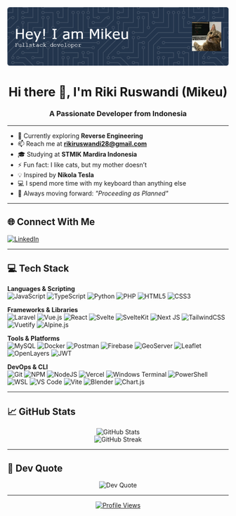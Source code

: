 <img src="./github-header-image.png" alt="Header Image" />

<h1 align="center">Hi there 👋, I'm Riki Ruswandi (Mikeu)</h1>
<h3 align="center">A Passionate Developer from Indonesia</h3>

---

- 🌱 Currently exploring **Reverse Engineering**
- 📫 Reach me at **rikiruswandi28@gmail.com**
- 🎓 Studying at **STMIK Mardira Indonesia**
- ⚡ Fun fact: I like cats, but my mother doesn’t
- 💡 Inspired by **Nikola Tesla**
- 💻 I spend more time with my keyboard than anything else
- 🚀 Always moving forward: *"Proceeding as Planned"*

---

## 🌐 Connect With Me

<p align="left">
  <a href="https://www.linkedin.com/in/riki-ruswandi/" target="_blank">
    <img src="https://raw.githubusercontent.com/rahuldkjain/github-profile-readme-generator/master/src/images/icons/Social/linked-in-alt.svg" alt="LinkedIn" height="30" width="40" />
  </a>
</p>

---

## 💻 Tech Stack

**Languages & Scripting**  
![JavaScript](https://img.shields.io/badge/javascript-%23323330.svg?style=flat&logo=javascript&logoColor=%23F7DF1E)
![TypeScript](https://img.shields.io/badge/typescript-%23007ACC.svg?style=flat&logo=typescript&logoColor=white)
![Python](https://img.shields.io/badge/python-3670A0?style=flat&logo=python&logoColor=ffdd54)
![PHP](https://img.shields.io/badge/php-%23777BB4.svg?style=flat&logo=php&logoColor=white)
![HTML5](https://img.shields.io/badge/html5-%23E34F26.svg?style=flat&logo=html5&logoColor=white)
![CSS3](https://img.shields.io/badge/css3-%231572B6.svg?style=flat&logo=css3&logoColor=white)

**Frameworks & Libraries**  
![Laravel](https://img.shields.io/badge/laravel-%23FF2D20.svg?style=flat&logo=laravel&logoColor=white)
![Vue.js](https://img.shields.io/badge/vue.js-%2335495e.svg?style=flat&logo=vuedotjs&logoColor=%234FC08D)
![React](https://img.shields.io/badge/react-%2320232a.svg?style=flat&logo=react&logoColor=%2361DAFB)
![Svelte](https://img.shields.io/badge/svelte-%23FF3E00.svg?style=flat&logo=svelte&logoColor=white)
![SvelteKit](https://img.shields.io/badge/sveltekit-%23FF3E00.svg?style=flat&logo=svelte&logoColor=white)
![Next JS](https://img.shields.io/badge/Next-black?style=flat&logo=next.js&logoColor=white)
![TailwindCSS](https://img.shields.io/badge/tailwindcss-%2306B6D4.svg?style=flat&logo=tailwind-css&logoColor=white)
![Vuetify](https://img.shields.io/badge/vuetify-1867C0.svg?style=flat&logo=vuetify&logoColor=AEDDFF)
![Alpine.js](https://img.shields.io/badge/alpine.js-white.svg?style=flat&logo=alpinedotjs&logoColor=%238BC0D0)

**Tools & Platforms**  
![MySQL](https://img.shields.io/badge/mysql-4479A1.svg?style=flat&logo=mysql&logoColor=white)
![Docker](https://img.shields.io/badge/docker-%230db7ed.svg?style=flat&logo=docker&logoColor=white)
![Postman](https://img.shields.io/badge/Postman-FF6C37?style=flat&logo=postman&logoColor=white)
![Firebase](https://img.shields.io/badge/firebase-%23FFCA28.svg?style=flat&logo=firebase&logoColor=black)
![GeoServer](https://img.shields.io/badge/geoserver-448CCB.svg?style=flat)
![Leaflet](https://img.shields.io/badge/leaflet-199900?style=flat&logo=leaflet&logoColor=white)
![OpenLayers](https://img.shields.io/badge/openlayers-1F6FEB?style=flat&logo=openlayers&logoColor=white)
![JWT](https://img.shields.io/badge/JWT-black?style=flat&logo=JSON%20web%20tokens)

**DevOps & CLI**  
![Git](https://img.shields.io/badge/git-fc6d26.svg?style=flat&logo=git&logoColor=white)
![NPM](https://img.shields.io/badge/NPM-%23CB3837.svg?style=flat&logo=npm&logoColor=white)
![NodeJS](https://img.shields.io/badge/node.js-6DA55F.svg?style=flat&logo=node.js&logoColor=white)
![Vercel](https://img.shields.io/badge/vercel-%23000000.svg?style=flat&logo=vercel&logoColor=white)
![Windows Terminal](https://img.shields.io/badge/windows%20terminal-4D4D4D.svg?style=flat&logo=windows-terminal&logoColor=white)
![PowerShell](https://img.shields.io/badge/powershell-5391FE.svg?style=flat&logo=powershell&logoColor=white)
![WSL](https://img.shields.io/badge/WSL-2E8B57?style=flat&logo=windows&logoColor=white)
![VS Code](https://img.shields.io/badge/VS%20Code-007ACC.svg?style=flat&logo=visual-studio-code&logoColor=white)
![Vite](https://img.shields.io/badge/Vite-646CFF.svg?style=flat&logo=vite&logoColor=white)
![Blender](https://img.shields.io/badge/blender-F5792A.svg?style=flat&logo=blender&logoColor=white)
![Chart.js](https://img.shields.io/badge/chart.js-F5788D.svg?style=flat&logo=chart.js&logoColor=white)

---

## 📈 GitHub Stats

<div align="center">
  <img src="https://github-readme-stats.vercel.app/api?username=rikiruswandii&theme=dark&hide_border=false" alt="GitHub Stats" />
  <br/>
  <img src="https://github-readme-streak-stats.herokuapp.com/?user=rikiruswandii&theme=dark&hide_border=false" alt="GitHub Streak" />
</div>

---

## 💬 Dev Quote

<p align="center">
  <img src="https://quotes-github-readme.vercel.app/api?type=horizontal&theme=radical" alt="Dev Quote" />
</p>

---

<p align="center">
  <a href="https://visitcount.itsvg.in">
    <img src="https://visitcount.itsvg.in/api?id=rikiruswandii&icon=0&color=0" alt="Profile Views" />
  </a>
</p>
